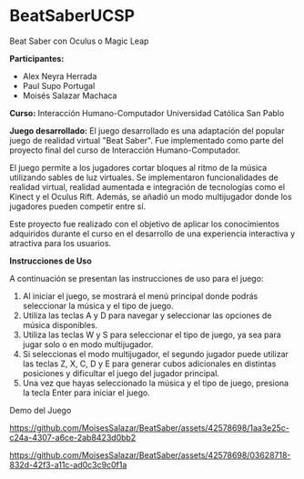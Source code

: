 # BeatSaberUCSP
 Beat Saber con Oculus o Magic Leap

**Participantes:**
- Alex Neyra Herrada
- Paul Supo Portugal
- Moisés Salazar Machaca

**Curso:**
Interacción Humano-Computador
Universidad Católica San Pablo

**Juego desarrollado:**
El juego desarrollado es una adaptación del popular juego de realidad virtual "Beat Saber". Fue implementado como parte del proyecto final del curso de Interacción Humano-Computador.

El juego permite a los jugadores cortar bloques al ritmo de la música utilizando sables de luz virtuales. Se implementaron funcionalidades de realidad virtual, realidad aumentada e integración de tecnologías como el Kinect y el Oculus Rift. Además, se añadió un modo multijugador donde los jugadores pueden competir entre sí.

Este proyecto fue realizado con el objetivo de aplicar los conocimientos adquiridos durante el curso en el desarrollo de una experiencia interactiva y atractiva para los usuarios.

**Instrucciones de Uso**

A continuación se presentan las instrucciones de uso para el juego:

1. Al iniciar el juego, se mostrará el menú principal donde podrás seleccionar la música y el tipo de juego.
2. Utiliza las teclas A y D para navegar y seleccionar las opciones de música disponibles.
3. Utiliza las teclas W y S para seleccionar el tipo de juego, ya sea para jugar solo o en modo multijugador.
4. Si seleccionas el modo multijugador, el segundo jugador puede utilizar las teclas Z, X, C, D y E para generar cubos adicionales en distintas posiciones y dificultar el juego del jugador principal.
5. Una vez que hayas seleccionado la música y el tipo de juego, presiona la tecla Enter para iniciar el juego.


Demo del Juego

https://github.com/MoisesSalazar/BeatSaber/assets/42578698/1aa3e25c-c24a-4307-a6ce-2ab8423d0bb2



https://github.com/MoisesSalazar/BeatSaber/assets/42578698/03628718-832d-42f3-a11c-ad0c3c9c0f1a


